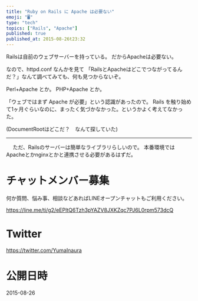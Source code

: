 ```yaml
---
title: "Ruby on Rails に Apache は必要ない"
emoji: "🖥"
type: "tech"
topics: ["Rails", "Apache"]
published: true
published_at: 2015-08-26t23:32
---
```


Railsは自前のウェブサーバーを持っている。
だからApacheは必要ない。

なので、httpd.conf なんかを見て
「RailsとApacheはどこでつながってるんだ？」なんて調べてみても、何も見つからないぞ。

Perl+Apache とか。
PHP+Apache とか。

「ウェブではまず Apache が必要」という認識があったので。
Rails を触り始めて1ヶ月ぐらいなのに、まったく気づかなかった。というかよく考えてなかった。

(DocumentRootはどこだ？　なんて探していた)

---
　
ただ、Railsのサーバーは簡単なライブラリらしいので。
本番環境ではApacheとかnginxとかと連携させる必要があるはずだ。








<!-- Update From Qiita API -->

# チャットメンバー募集


何か質問、悩み事、相談などあればLINEオープンチャットもご利用ください。

https://line.me/ti/g2/eEPltQ6Tzh3pYAZV8JXKZqc7PJ6L0rpm573dcQ





# Twitter


https://twitter.com/YumaInaura


<!-- Update From Qiita API -->



# 公開日時

2015-08-26
